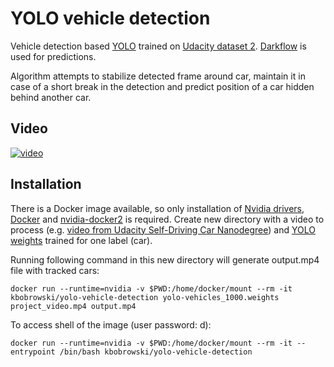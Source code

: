 # YOLO vehicle detection

Vehicle detection based [YOLO](https://pjreddie.com/darknet/yolo/) trained on [Udacity dataset 2](https://github.com/udacity/self-driving-car/tree/master/annotations). [Darkflow](https://github.com/thtrieu/darkflow) is used for predictions.

Algorithm attempts to stabilize detected frame around car, maintain it in case of a short break in the detection and predict position of a car hidden behind another car.

## Video

[![video](https://img.youtube.com/vi/64bETGQ-tLk/0.jpg)](https://www.youtube.com/watch?v=64bETGQ-tLk)

## Installation

There is a Docker image available, so only installation of [Nvidia drivers](https://github.com/kbobrowski/build-deep-learning-box/blob/master/build-1-nvidia-driver.sh), [Docker](https://www.docker.com/community-edition) and [nvidia-docker2](https://github.com/NVIDIA/nvidia-docker/tree/2.0) is required. Create new directory with a video to process (e.g. [video from Udacity Self-Driving Car Nanodegree](https://github.com/kbobrowski/YOLO-vehicle-detection/raw/master/project_video.mp4)) and [YOLO weights](https://drive.google.com/open?id=0B1E_D7UxqPl2QzNYM3V4TWV6cFU) trained for one label (car).

Running following command in this new directory will generate output.mp4 file with tracked cars:

```
docker run --runtime=nvidia -v $PWD:/home/docker/mount --rm -it kbobrowski/yolo-vehicle-detection yolo-vehicles_1000.weights project_video.mp4 output.mp4
```

To access shell of the image (user password: d):
```
docker run --runtime=nvidia -v $PWD:/home/docker/mount --rm -it --entrypoint /bin/bash kbobrowski/yolo-vehicle-detection
```
